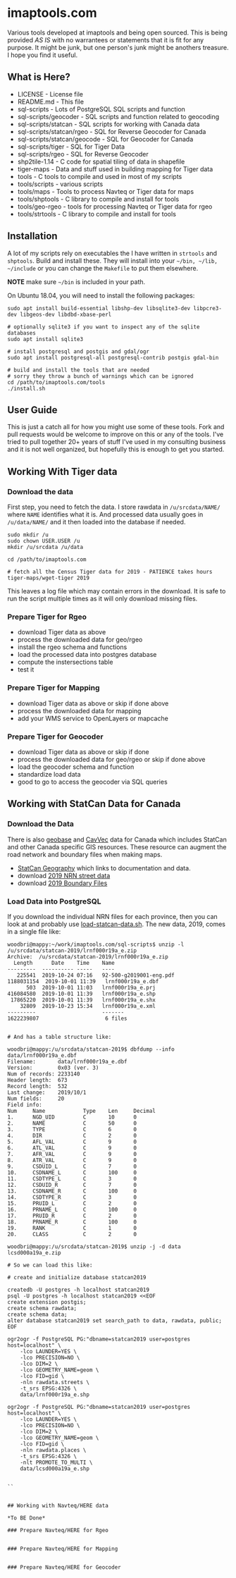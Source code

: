 # imaptools.com

Various tools developed at imaptools and being open sourced. This is being provided *AS IS* with no warrantees or statements that it is fit for any purpose. It might be junk, but one person's junk might be anothers treasure. I hope you find it useful.

## What is Here?

* LICENSE - License file
* README.md - This file
* sql-scripts - Lots of PostgreSQL SQL scripts and function
* sql-scripts/geocoder - SQL scripts and function related to geocoding
* sql-scripts/statcan - SQL scripts for working with Canada data
* sql-scripts/statcan/rgeo - SQL for Reverse Geocoder for Canada
* sql-scripts/statcan/geocode - SQL for Geocoder for Canada
* sql-scripts/tiger - SQL for Tiger Data
* sql-scripts/rgeo - SQL for Reverse Geocoder
* shp2tile-1.14 - C code for spatial tiling of data in shapefile
* tiger-maps - Data and stuff used in building mapping for Tiger data
* tools - C tools to compile and used in most of my scripts
* tools/scripts - various scripts
* tools/maps - Tools to process Navteq or Tiger data for maps
* tools/shptools - C library to compile and install for tools
* tools/geo-rgeo - tools for processing Navteq or Tiger data for rgeo
* tools/strtools - C library to compile and install for tools



## Installation

A lot of my scripts rely on executables the I have written in ``strtools`` and ``shptools``. Build and install these. They will install into your ``~/bin, ~/lib, ~/include`` or you can change the ``Makefile`` to put them elsewhere.

**NOTE** make sure ``~/bin`` is included in your path.

On Ubuntu 18.04, you will need to install the following packages:

```
sudo apt install build-essential libshp-dev libsqlite3-dev libpcre3-dev libgeos-dev libdbd-xbase-perl

# optionally sqlite3 if you want to inspect any of the sqlite databases
sudo apt install sqlite3

# install postgresql and postgis and gdal/ogr
sudo apt install postgresql-all postgresql-contrib postgis gdal-bin

# build and install the tools that are needed
# sorry they throw a bunch of warnings which can be ignored
cd /path/to/imaptools.com/tools
./install.sh

```



## User Guide

This is just a catch all for how you might use some of these tools. Fork and pull requests would be welcome to improve on this or any of the tools. I've tried to pull together 20+ years of stuff I've used in my consulting business and it is not well organized, but hopefully this is enough to get you started.



## Working With Tiger data

### Download the data

First step, you need to fetch the data. I store rawdata in ``/u/srcdata/NAME/`` where ``NAME`` identifies what it is. And processed data usually goes in ``/u/data/NAME/`` and it then loaded into the database if needed.

```
sudo mkdir /u
sudo chown USER.USER /u
mkdir /u/srcdata /u/data

cd /path/to/imaptools.com

# fetch all the Census Tiger data for 2019 - PATIENCE takes hours
tiger-maps/wget-tiger 2019
```
This leaves a log file which may contain errors in the download. It is safe to run the script multiple times as it will only download missing files.

### Prepare Tiger for Rgeo

* download Tiger data as above
* process the downloaded data for geo/rgeo
* install the rgeo schema and functions
* load the processed data into postgres database
* compute the instersections table
* test it

### Prepare Tiger for Mapping

* download Tiger data as above or skip if done above
* process the downloaded data for mapping
* add your WMS service to OpenLayers or mapcache

### Prepare Tiger for Geocoder

* download Tiger data as above or skip if done
* process the downloaded data for geo/rgeo or skip if done above
* load the geocoder schema and function
* standardize load data
* good to go to access the geocoder via SQL queries



## Working with StatCan Data for Canada

### Download the Data

There is also [geobase](https://open.canada.ca/data/en/dataset?keywords=GeoBase) and [CavVec](https://open.canada.ca/data/en/dataset?q=canvec&sort=&collection=fgp) data for Canada which includes StatCan and other Canada specific GIS resources. These resource can augment the road network and boundary files when making maps.

* [StatCan Geography](https://www12.statcan.gc.ca/census-recensement/2016/geo/index-eng.cfm) which links to documentation and data.
* download [2019 NRN street data](http://www12.statcan.gc.ca/census-recensement/2011/geo/RNF-FRR/files-fichiers/lrnf000r19a_e.zip)
* download [2019 Boundary Files](http://www12.statcan.gc.ca/census-recensement/2011/geo/bound-limit/files-fichiers/lcsd000a19a_e.zip)

### Load Data into PostgreSQL

If you download the individual NRN files for each province, then you can look at and probably use [load-statcan-data.sh](https://github.com/woodbri/imaptools.com/blob/master/sql-scripts/statcan/load-statcan-data.sh). The new data, 2019, comes in a single file like:
```
woodbri@mappy:~/work/imaptools.com/sql-scripts$ unzip -l /u/srcdata/statcan-2019/lrnf000r19a_e.zip
Archive:  /u/srcdata/statcan-2019/lrnf000r19a_e.zip
  Length      Date    Time    Name
---------  ---------- -----   ----
   225541  2019-10-24 07:16   92-500-g2019001-eng.pdf
1188031154  2019-10-01 11:39   lrnf000r19a_e.dbf
      503  2019-10-01 11:03   lrnf000r19a_e.prj
416084580  2019-10-01 11:39   lrnf000r19a_e.shp
 17865220  2019-10-01 11:39   lrnf000r19a_e.shx
    32809  2019-10-23 15:34   lrnf000r19a_e.xml
---------                     -------
1622239807                     6 files


# And has a table structure like:

woodbri@mappy:/u/srcdata/statcan-2019$ dbfdump --info data/lrnf000r19a_e.dbf
Filename:       data/lrnf000r19a_e.dbf
Version:        0x03 (ver. 3)
Num of records: 2233140
Header length:  673
Record length:  532
Last change:    2019/10/1
Num fields:     20
Field info:
Num     Name            Type    Len     Decimal
1.      NGD_UID         C       10      0
2.      NAME            C       50      0
3.      TYPE            C       6       0
4.      DIR             C       2       0
5.      AFL_VAL         C       9       0
6.      ATL_VAL         C       9       0
7.      AFR_VAL         C       9       0
8.      ATR_VAL         C       9       0
9.      CSDUID_L        C       7       0
10.     CSDNAME_L       C       100     0
11.     CSDTYPE_L       C       3       0
12.     CSDUID_R        C       7       0
13.     CSDNAME_R       C       100     0
14.     CSDTYPE_R       C       3       0
15.     PRUID_L         C       2       0
16.     PRNAME_L        C       100     0
17.     PRUID_R         C       2       0
18.     PRNAME_R        C       100     0
19.     RANK            C       1       0
20.     CLASS           C       2       0

woodbri@mappy:/u/srcdata/statcan-2019$ unzip -j -d data lcsd000a19a_e.zip

# So we can load this like:

# create and initialize database statcan2019

createdb -U postgres -h localhost statcan2019
psql -U postgres -h localhost statcan2019 <<EOF
create extension postgis;
create schema rawdata;
create schema data;
alter database statcan2019 set search_path to data, rawdata, public;
EOF

ogr2ogr -f PostgreSQL PG:"dbname=statcan2019 user=postgres host=localhost" \
    -lco LAUNDER=YES \
    -lco PRECISION=NO \
    -lco DIM=2 \
    -lco GEOMETRY_NAME=geom \
    -lco FID=gid \
    -nln rawdata.streets \
    -t_srs EPSG:4326 \
    data/lrnf000r19a_e.shp

ogr2ogr -f PostgreSQL PG:"dbname=statcan2019 user=postgres host=localhost" \
    -lco LAUNDER=YES \
    -lco PRECISION=NO \
    -lco DIM=2 \
    -lco GEOMETRY_NAME=geom \
    -lco FID=gid \
    -nln rawdata.places \
    -t_srs EPSG:4326 \
    -nlt PROMOTE_TO_MULTI \
    data/lcsd000a19a_e.shp


``


## Working with Navteq/HERE data

*To BE Done*

### Prepare Navteq/HERE for Rgeo


### Prepare Navteq/HERE for Mapping


### Prepare Navteq/HERE for Geocoder


